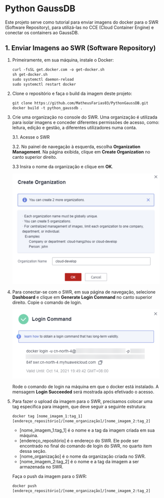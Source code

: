 # Python GaussDB
Este projeto serve como tutorial para enviar imagens do docker para o SWR (Software Repository), para utilizá-las no CCE (Cloud Container Engine) e conectar os containers ao GaussDB.

## 1. Enviar Imagens ao SWR (Software Repository)
1. Primeiramente, em sua máquina, instale o Docker:
    ```
    curl -fsSL get.docker.com -o get-docker.sh
    sh get-docker.sh
    sudo systemctl daemon-reload
    sudo systemctl restart docker
    ```

2. Clone o repositório e faça o build da imagem deste projeto:
    ```
    git clone https://github.com/MatheusFarias03/PythonGaussDB.git
    docker build -t python_gaussdb .
    ```

3. Crie uma organização no console do SWR. Uma organização é utilizada para isolar imagens e conceder diferentes permissões de acesso, como: leitura, edição e gestão, a diferentes utilizadores numa conta.
    
    3.1. Acesse o SWR
    
    3.2. No painel de navegação à esquerda, escolha __Organization Management__. Na página exibida, clique em __Create Organization__ no canto superior direito.

    3.3 Insira o nome da organização e clique em __OK__.

    ![Create Organization](images/CreateOrganization.png)

4. Para conectar-se com o SWR, em sua página de navegação, selecione __Dashboard__ e clique em __Generate Login Command__ no canto superior direito. Copie o comando de login.

    ![Login Command](images/LoginCommand.png)

    Rode o comando de login na máquina em que o docker está instalado. A mensagem __Login Succeeded__ será mostrada após efetivado o acesso.

5. Para fazer o upload da imagem para o SWR, precisamos colocar uma tag específica para imagem, que deve seguir a seguinte estrutura:
    ```
    docker tag [nome_imagem_1:tag_1] [endereço_repositório]/[nome_organização]/[nome_imagem_2:tag_2]
    ```
    * [nome_imagem_1:tag_1] é o nome e a tag da imagem criada em sua máquina.
    * [endereço_repositório] é o endereço do SWR. Ele pode ser encontrado no final do comando de login do SWR, no quarto item dessa seção. 
    * [nome_organização] é o nome da organização criada no SWR.
    * [nome_imagem_2:tag_2] é o nome e a tag da imagem a ser armazenada no SWR.

    Faça o push da imagem para o SWR:
    ```
    docker push [endereço_repositório]/[nome_organização]/[nome_imagem_2:tag_2]
    ```